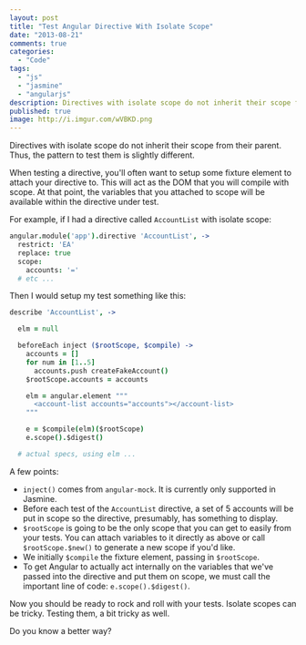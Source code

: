 ```yaml
---
layout: post
title: "Test Angular Directive With Isolate Scope"
date: "2013-08-21"
comments: true
categories:
  - "Code"
tags:
  - "js"
  - "jasmine"
  - "angularjs"
description: Directives with isolate scope do not inherit their scope from their parent.  Thus, the pattern to test them is slightly different.
published: true
image: http://i.imgur.com/wVBKD.png
---
```


Directives with isolate scope do not inherit their scope from their parent.  Thus, the pattern to test them is slightly different.

<!--more-->

When testing a directive, you'll often want to setup some fixture element to attach your directive to.  This will act as the DOM that you will compile with scope.  At that point, the variables that you attached to scope will be available within the directive under test.

For example, if I had a directive called `AccountList` with isolate scope:

```coffeescript
angular.module('app').directive 'AccountList', ->
  restrict: 'EA'
  replace: true
  scope:
    accounts: '='
  # etc ...
```

Then I would setup my test something like this:

```coffeescript
describe 'AccountList', ->

  elm = null

  beforeEach inject ($rootScope, $compile) ->
    accounts = []
    for num in [1..5]
      accounts.push createFakeAccount()
    $rootScope.accounts = accounts

    elm = angular.element """
      <account-list accounts="accounts"></account-list>
    """

    e = $compile(elm)($rootScope)
    e.scope().$digest()

  # actual specs, using elm ...
```

A few points:

- `inject()` comes from `angular-mock`.  It is currently only supported in Jasmine.
- Before each test of the `AccountList` directive, a set of 5 accounts will be put in scope so the directive, presumably, has something to display.
- `$rootScope` is going to be the only scope that you can get to easily from your tests.  You can attach variables to it directly as above or call `$rootScope.$new()` to generate a new scope if you'd like.
- We initially `$compile` the fixture element, passing in `$rootScope`.
- To get Angular to actually act internally on the variables that we've passed into the directive and put them on scope, we must call the important line of code: `e.scope().$digest()`.

Now you should be ready to rock and roll with your tests.  Isolate scopes can be tricky.  Testing them, a bit tricky as well.

Do you know a better way?
